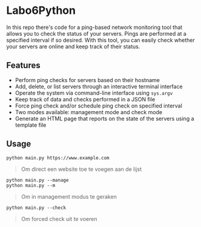 
# Labo6Python

In this repo there's code for a ping-based network monitoring tool that allows you to check the status of your servers. Pings are performed at a specified interval if so desired.
With this tool, you can easily check whether your servers are online and keep track of their status.

## Features

- Perform ping checks for servers based on their hostname
- Add, delete, or list servers through an interactive terminal interface
- Operate the system via command-line interface using `sys.argv`
- Keep track of data and checks performed in a JSON file
- Force ping check and/or schedule ping check on specified interval
- Two modes available: management mode and check mode
- Generate an HTML page that reports on the state of the servers using a template file 

## Usage

```{bash}
python main.py https://www.example.com
```
>Om direct een website toe te voegen aan de lijst

```{bash}
python main.py --manage 
python main.py --m
```
>Om in management modus te geraken

```{bash}
python main.py --check
```
>Om forced check uit te voeren
